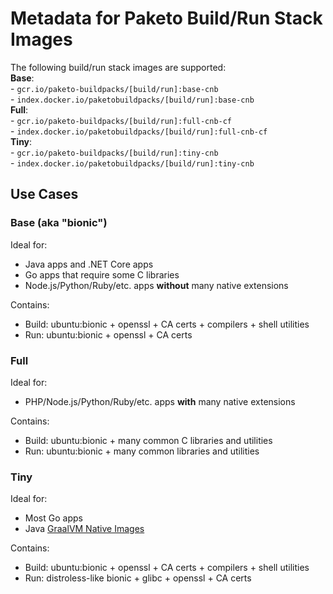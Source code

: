 # Metadata for Paketo Build/Run Stack Images

The following build/run stack images are supported:\
**Base**:\
	- `gcr.io/paketo-buildpacks/[build/run]:base-cnb`\
	- `index.docker.io/paketobuildpacks/[build/run]:base-cnb`\
**Full**:\
	- `gcr.io/paketo-buildpacks/[build/run]:full-cnb-cf`\
	- `index.docker.io/paketobuildpacks/[build/run]:full-cnb-cf`\
**Tiny**:\
	- `gcr.io/paketo-buildpacks/[build/run]:tiny-cnb`\
	- `index.docker.io/paketobuildpacks/[build/run]:tiny-cnb`

## Use Cases


### Base (aka "bionic")
Ideal for:
- Java apps and .NET Core apps
- Go apps that require some C libraries
- Node.js/Python/Ruby/etc. apps **without** many native extensions

Contains:
- Build: ubuntu:bionic + openssl + CA certs + compilers + shell utilities
- Run: ubuntu:bionic + openssl + CA certs

### Full
Ideal for:
- PHP/Node.js/Python/Ruby/etc. apps **with** many native extensions

Contains:
- Build: ubuntu:bionic + many common C libraries and utilities
- Run: ubuntu:bionic + many common libraries and utilities

### Tiny
Ideal for:
- Most Go apps
- Java [GraalVM Native Images](https://www.graalvm.org/docs/reference-manual/native-image/)

Contains:
- Build: ubuntu:bionic + openssl + CA certs + compilers + shell utilities
- Run: distroless-like bionic + glibc + openssl + CA certs
